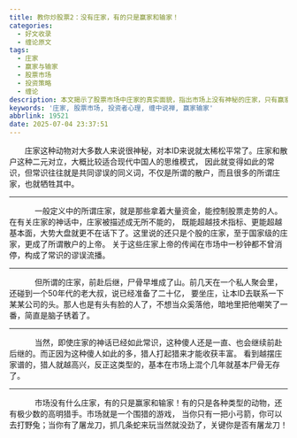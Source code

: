 ```yaml
---
title: 教你炒股票2：没有庄家，有的只是赢家和输家！
categories:
  - 好文收录
  - 缠论原文
tags:
  - 庄家
  - 赢家与输家
  - 股票市场
  - 投资策略
  - 缠论
description: 本文揭示了股票市场中庄家的真实面貌，指出市场上没有神秘的庄家，只有赢家和输家，强调投资者要理性看待市场角色，理解资本市场的本质游戏。
keywords: '庄家, 股票市场, 投资者心理, 缠中说禅, 赢家输家'
abbrlink: 19521
date: 2025-07-04 23:37:51
---
```


　　庄家这种动物对大多数人来说很神秘，对本ID来说就太稀松平常了。庄家和散户这种二元对立，大概比较适合现代中国人的思维模式， 因此就变得如此的常识，但常识往往就是共同谬误的同义词，不仅是所谓的散户，而且很多的所谓庄家，也就牺牲其中。

---
　<!-- more -->
　　一般定义中的所谓庄家，就是那些拿着大量资金，能控制股票走势的人。在有关庄家的神话中，庄家被描述成无所不能的， 既能超越技术指标、更能超越基本面，大势大盘就更不在话下了。这里说的还只是个股的庄家，至于国家级的庄家，更成了所谓散户的上帝。 关于这些庄家上帝的传闻在市场中一秒钟都不曾消停，构成了常识的谬误流播。

---
　
　　但所谓的庄家，前赴后继，尸骨早堆成了山。前几天在一个私人聚会里，还碰到一个50年代的老大叔，说已经准备了二十亿， 要坐庄，让本ID去联系一下某某公司的头。那人也是有头有脸的人了，不想当众奚落他，暗地里把他嘲笑了一番，简直是脑子锈着了。

---
　
　　当然，即使庄家的神话已经如此常识，这种傻人还是一直、也会继续前赴后继的。而正因为这种傻人如此的多，猎人打起猎来才能收获丰富。 看到越摆庄家谱的，猎人就越高兴，反正这类型的，基本在市场上混个几年就基本尸骨无存了。

---
　
　　市场没有什么庄家，有的只是赢家和输家！有的只是各种类型的动物，还有极少数的高明猎手。市场就是一个围猎的游戏， 当你只有一把小弓箭，你可以去打野兔；当你有了屠龙刀，抓几条蛇来玩当然就没劲了，关键你是否有屠龙刀！
